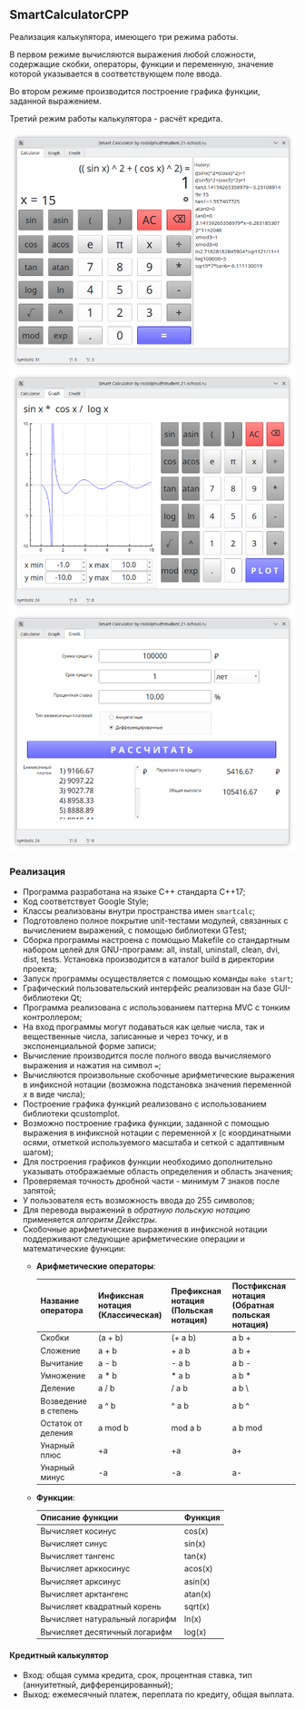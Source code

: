 ## SmartCalculatorCPP
Реализация калькулятора, имеющего три режима работы.

В первом режиме вычисляются выражения любой сложности, содержащие скобки, операторы, функции и переменную, значение которой указывается в соответствующем поле ввода.

Во втором режиме производится построение графика функции, заданной выражением.

Третий режим работы калькулятора - расчёт кредита.

![calc](images/smartcalc_cpp_calc.png)<br>
![graph](images/smartcalc_cpp_graph.png)<br>
![credit](images/smartcalc_cpp_credit.png)<br>

### Реализация

- Программа разработана на языке C++ стандарта C++17;
- Код соответствует Google Style;
- Классы реализованы внутри пространства имен `smartcalc`;
- Подготовлено полное покрытие unit-тестами модулей, связанных с вычислением выражений, c помощью библиотеки GTest;
- Сборка программы настроена с помощью Makefile со стандартным набором целей для GNU-программ: all, install, uninstall, clean, dvi, dist, tests. Установка производится в каталог build в директории проекта;
- Запуск программы осуществляется с помощью команды `make start`;
- Графический пользовательский интерфейс реализован на базе GUI-библиотеки Qt;
- Программа реализована с использованием паттерна MVC с тонким контроллером;
- На вход программы могут подаваться как целые числа, так и вещественные числа, записанные и через точку, и в экспоненциальной форме записи;
- Вычисление производится после полного ввода вычисляемого выражения и нажатия на символ `=`;
- Вычисляются произвольные скобочные арифметические выражения в инфиксной нотации (возможна подстановка значения переменной _x_ в виде числа);
- Построение графика функций реализовано с использованием библиотеки qcustomplot.
- Возможно построение графика функции, заданной с помощью выражения в инфиксной нотации с переменной _x_  (с координатными осями, отметкой используемого масштаба и сеткой с адаптивным шагом);
- Для построения графиков функции необходимо дополнительно указывать отображаемые область определения и область значения;
- Проверяемая точность дробной части - минимум 7 знаков после запятой;
- У пользователя есть возможность ввода до 255 символов;
- Для перевода выражений в *обратную польскую нотацию* применяется *алгоритм Дейкстры*. 
- Скобочные арифметические выражения в инфиксной нотации поддерживают следующие арифметические операции и математические функции:
    - **Арифметические операторы**:

        | Название оператора | Инфиксная нотация <br /> (Классическая) | Префиксная нотация <br /> (Польская нотация) |  Постфиксная нотация <br /> (Обратная польская нотация) |
        | ------ | ------ | ------ | ------ |
        | Скобки | (a + b) | (+ a b) | a b + |
        | Сложение | a + b | + a b | a b + |
        | Вычитание | a - b | - a b | a b - |
        | Умножение | a * b | * a b | a b * |
        | Деление | a / b | / a b | a b \ |
        | Возведение в степень | a ^ b | ^ a b | a b ^ |
        | Остаток от деления | a mod b | mod a b | a b mod |
        | Унарный плюс | +a | +a | a+ |
        | Унарный минус | -a | -a | a- |

    - **Функции**:
  
        | Описание функции | Функция |   
        | ---------------- | ------- |  
        | Вычисляет косинус | cos(x) |   
        | Вычисляет синус | sin(x) |  
        | Вычисляет тангенс | tan(x) |  
        | Вычисляет арккосинус | acos(x) | 
        | Вычисляет арксинус | asin(x) | 
        | Вычисляет арктангенс | atan(x) |
        | Вычисляет квадратный корень | sqrt(x) |
        | Вычисляет натуральный логарифм | ln(x) | 
        | Вычисляет десятичный логарифм | log(x) |

#### Кредитный калькулятор

 - Вход: общая сумма кредита, срок, процентная ставка, тип (аннуитетный, дифференцированный);
 - Выход: ежемесячный платеж, переплата по кредиту, общая выплата.

